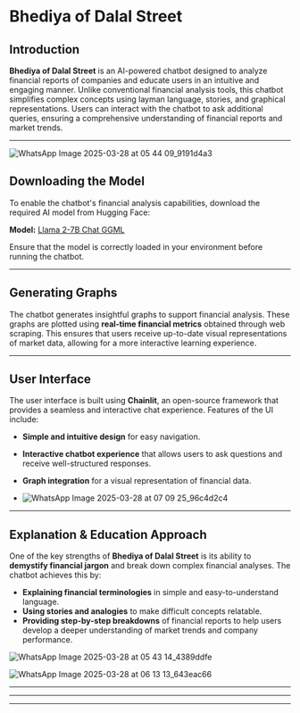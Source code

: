 # Bhediya of Dalal Street

## Introduction
**Bhediya of Dalal Street** is an AI-powered chatbot designed to analyze financial reports of companies and educate users in an intuitive and engaging manner. Unlike conventional financial analysis tools, this chatbot simplifies complex concepts using layman language, stories, and graphical representations. Users can interact with the chatbot to ask additional queries, ensuring a comprehensive understanding of financial reports and market trends.

---
![WhatsApp Image 2025-03-28 at 05 44 09_9191d4a3](https://github.com/user-attachments/assets/edb65ce6-9235-48c0-9ed8-0d3459461671)


## Downloading the Model
To enable the chatbot's financial analysis capabilities, download the required AI model from Hugging Face:

**Model:** [Llama 2-7B Chat GGML](https://huggingface.co/TheBloke/Llama-2-7B-Chat-GGML/blob/main/llama-2-7b-chat.ggmlv3.q8_0.bin)

Ensure that the model is correctly loaded in your environment before running the chatbot.

---

## Generating Graphs
The chatbot generates insightful graphs to support financial analysis. These graphs are plotted using **real-time financial metrics** obtained through web scraping. This ensures that users receive up-to-date visual representations of market data, allowing for a more interactive learning experience.

---

## User Interface
The user interface is built using **Chainlit**, an open-source framework that provides a seamless and interactive chat experience. Features of the UI include:

- **Simple and intuitive design** for easy navigation.
- **Interactive chatbot experience** that allows users to ask questions and receive well-structured responses.
- **Graph integration** for a visual representation of financial data.

- ![WhatsApp Image 2025-03-28 at 07 09 25_96c4d2c4](https://github.com/user-attachments/assets/d5d0f002-3912-439f-9842-cb2fd78521ab)


---

## Explanation & Education Approach
One of the key strengths of **Bhediya of Dalal Street** is its ability to **demystify financial jargon** and break down complex financial analyses. The chatbot achieves this by:

- **Explaining financial terminologies** in simple and easy-to-understand language.
- **Using stories and analogies** to make difficult concepts relatable.
- **Providing step-by-step breakdowns** of financial reports to help users develop a deeper understanding of market trends and company performance.

![WhatsApp Image 2025-03-28 at 05 43 14_4389ddfe](https://github.com/user-attachments/assets/d8b1522d-f133-4d0a-84b4-258fda65a013)



![WhatsApp Image 2025-03-28 at 06 13 13_643eac66](https://github.com/user-attachments/assets/fb9e4f9c-2288-402f-b980-e8abb79c8b34)




---

---


---

